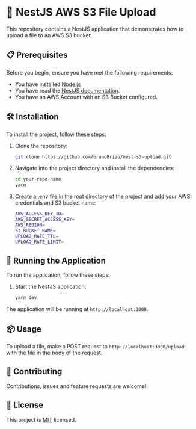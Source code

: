 # 🚀 NestJS AWS S3 File Upload

This repository contains a NestJS application that demonstrates how to upload a file to an AWS S3 bucket.

## 📋 Prerequisites

Before you begin, ensure you have met the following requirements:

- You have installed [Node.js](https://nodejs.org/)
- You have read the [NestJS documentation](https://docs.nestjs.com/).
- You have an AWS Account with an S3 Bucket configured.

## 🛠️ Installation

To install the project, follow these steps:

1. Clone the repository:
   ```bash
   git clone https://github.com/brunoBrizo/nest-s3-upload.git
   ```

2. Navigate into the project directory and install the dependencies:
   ```bash
   cd your-repo-name
   yarn
   ```

3. Create a .env file in the root directory of the project and add your AWS credentials and S3 bucket name:
   ```bash
   AWS_ACCESS_KEY_ID=
   AWS_SECRET_ACCESS_KEY=
   AWS_REGION=
   S3_BUCKET_NAME=
   UPLOAD_RATE_TTL=
   UPLOAD_RATE_LIMIT=
   ```

## 🚀 Running the Application

To run the application, follow these steps:

1. Start the NestJS application:
   ```bash
   yarn dev
   ```


The application will be running at `http://localhost:3000`.

## 📦 Usage

To upload a file, make a POST request to `http://localhost:3000/upload` with the file in the body of the request.

## 🤝 Contributing

Contributions, issues and feature requests are welcome!

## 📝 License

This project is [MIT](https://choosealicense.com/licenses/mit/) licensed.
